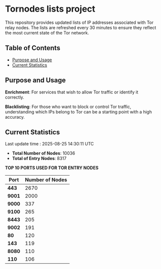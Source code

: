 # Tornodes lists project

This repository provides updated lists of IP addresses associated with Tor relay nodes. The lists are refreshed every 30 minutes to ensure they reflect the most current state of the Tor network.

## Table of Contents

- [Purpose and Usage](#purpose-and-usage)
- [Current Statistics](#current-statistics)


## Purpose and Usage

**Enrichment**: For services that wish to allow Tor traffic or identify it correctly.

**Blacklisting**: For those who want to block or control Tor traffic, understanding which IPs belong to Tor can be a starting point with a high accuracy.

## Current Statistics

Last update time : 2025-08-25 14:30:11 UTC

- **Total Number of Nodes**: 10036
- **Total of Entry Nodes**: 8317

**TOP 10 PORTS USED FOR TOR ENTRY NODES**

| **Port** | **Number of Nodes** |
|------|-----------------|
| **443**   | 2670  |
| **9001**   | 2000  |
| **9000**   | 337  |
| **9100**   | 265  |
| **8443**   | 205  |
| **9002**   | 191  |
| **80**   | 120  |
| **143**   | 119  |
| **8080**   | 110  |
| **110**   | 106  |

